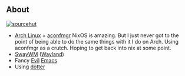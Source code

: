 ## About

[![sourcehut](https://img.shields.io/badge/origin-sourcehut-212529?link=https://git.sr.ht/~zoickx/dotfiles)](https://git.sr.ht/~zoickx/dotfiles)

* [Arch Linux](https://archlinux.org/) + [aconfmgr](https://github.com/CyberShadow/aconfmgr)
  NixOS is amazing. But I just never got to the point of being able to do the
  same things with it I do on Arch. Using aconfmgr as a crutch. Hoping to get
  back into nix at some point.
* [SwayWM](https://github.com/swaywm/sway) ([Wayland](https://wayland.freedesktop.org/))
* Fancy [Evil](https://github.com/emacs-evil/evil) [Emacs]( https://www.gnu.org/software/emacs/)
* Using [dotter](https://github.com/SuperCuber/dotter)
